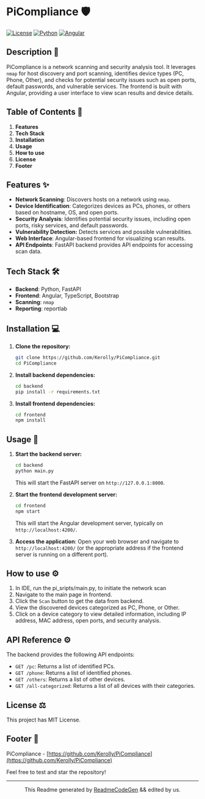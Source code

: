 # PiCompliance 🛡️
[![License](https://img.shields.io/badge/license-No%20License-red.svg)](https://github.com/Kerolly/PiCompliance)
[![Python](https://img.shields.io/badge/python-3.x-blue.svg)](https://www.python.org/)
[![Angular](https://img.shields.io/badge/angular-20.x-brightgreen.svg)](https://angular.io/)



## Description 📝
PiCompliance is a network scanning and security analysis tool. It leverages `nmap` for host discovery and port scanning, identifies device types (PC, Phone, Other), and checks for potential security issues such as open ports, default passwords, and vulnerable services. The frontend is built with Angular, providing a user interface to view scan results and device details.



## Table of Contents 🧭
1.  **Features**
2.  **Tech Stack**
3.  **Installation**
4.  **Usage**
5.  **How to use**
6.  **License**
7. **Footer**



## Features ✨
*   **Network Scanning**: Discovers hosts on a network using `nmap`.
*   **Device Identification**: Categorizes devices as PCs, phones, or others based on hostname, OS, and open ports.
*   **Security Analysis**: Identifies potential security issues, including open ports, risky services, and default passwords.
*   **Vulnerability Detection:** Detects services and possible vulnerabilities.
*   **Web Interface**: Angular-based frontend for visualizing scan results.
*   **API Endpoints**: FastAPI backend provides API endpoints for accessing scan data.



## Tech Stack 🛠️
*   **Backend**: Python, FastAPI
*   **Frontend**: Angular, TypeScript, Bootstrap
*   **Scanning**: `nmap`
*   **Reporting**: reportlab



## Installation 💻
1.  **Clone the repository:**

    ```bash
    git clone https://github.com/Kerolly/PiCompliance.git
    cd PiCompliance
    ```

2.  **Install backend dependencies:**

    ```bash
    cd backend
    pip install -r requirements.txt
    ```

3.  **Install frontend dependencies:**

    ```bash
    cd frontend
    npm install
    ```



## Usage 🚀
1.  **Start the backend server:**

    ```bash
    cd backend
    python main.py
    ```

    This will start the FastAPI server on `http://127.0.0.1:8000`.

2.  **Start the frontend development server:**

    ```bash
    cd frontend
    npm start
    ```

    This will start the Angular development server, typically on `http://localhost:4200/`.

3.  **Access the application**: Open your web browser and navigate to `http://localhost:4200/` (or the appropriate address if the frontend server is running on a different port).



## How to use ⚙️
1.  In IDE, run the pi_sripts/main.py, to initiate the network scan
1.  Navigate to the main page in frontend.
2.  Click the `Scan` button to get the data from backend.
3.  View the discovered devices categorized as PC, Phone, or Other.
4.  Click on a device category to view detailed information, including IP address, MAC address, open ports, and security analysis.


## API Reference ⚙️
The backend provides the following API endpoints:

*   `GET /pc`: Returns a list of identified PCs.
*   `GET /phone`: Returns a list of identified phones.
*   `GET /others`: Returns a list of other devices.
*   `GET /all-categorized`: Returns a list of all devices with their categories.



## License ⚖️
This project has MIT License.



## Footer 📃
PiCompliance - [https://github.com/Kerolly/PiCompliance](https://github.com/Kerolly/PiCompliance)

Feel free to test and star the repository!

---

<p align="center">This Readme generated by <a href="https://www.readmecodegen.com/">ReadmeCodeGen</a> && edited by us.</p>
